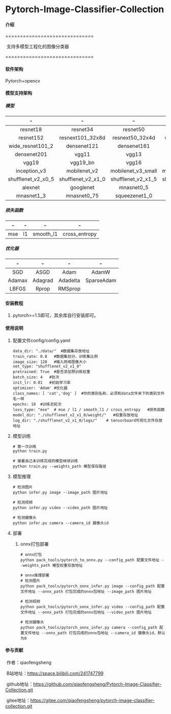 # Pytorch-Image-Classifier-Collection

#### 介绍
==============================

​    支持多模型工程化的图像分类器

==============================

#### 软件架构
Pytorch+opencv

#### 模型支持架构

##### 	模型

|         -          |         -          |         -          |         -          |
| :----------------: | :----------------: | :----------------: | :----------------: |
|      resnet18      |      resnet34      |      resnet50      |     resnet101      |
|     resnet152      |  resnext101_32x8d  |  resnext50_32x4d   |  wide_resnet50_2   |
|  wide_resnet101_2  |    densenet121     |    densenet161     |    densenet169     |
|    densenet201     |       vgg11        |       vgg13        |      vgg13_bn      |
|       vgg19        |      vgg19_bn      |       vgg16        |      vgg16_bn      |
|    inception_v3    |    mobilenet_v2    | mobilenet_v3_small | mobilenet_v3_large |
| shufflenet_v2_x0_5 | shufflenet_v2_x1_0 | shufflenet_v2_x1_5 | shufflenet_v2_x2_0 |
|      alexnet       |     googlenet      |     mnasnet0_5     |     mnasnet1_0     |
|     mnasnet1_3     |    mnasnet0_75     |   squeezenet1_0    |   squeezenet1_1    |

##### 	损失函数

|  -   |  -   |     -     |       -       |
| :--: | :--: | :-------: | :-----------: |
| mse  |  l1  | smooth_l1 | cross_entropy |

##### 	优化器

|   -    |    -    |    -     |     -      |
| :----: | :-----: | :------: | :--------: |
|  SGD   |  ASGD   |   Adam   |   AdamW    |
| Adamax | Adagrad | Adadelta | SparseAdam |
| LBFGS  |  Rprop  | RMSprop  |            |


#### 安装教程

1.  pytorch>=1.5即可，其余库自行安装即可。

#### 使用说明

1. 配置文件config/config.yaml

   ```
   data_dir: "./data/"  #数据集存放地址
   train_rate: 0.8   #数据集划分，训练集比例
   image_size: 128   #输入网络图像大小
   net_type: "shufflenet_v2_x1_0"
   pretrained: True  #是否添加预训练权重
   batch_size: 4   #批次
   init_lr: 0.01   #初始学习率
   optimizer: 'Adam' #优化器 
   class_names: [ 'cat','dog' ]  #你的类别名称，必须和data文件夹下的类别文件名一样
   epochs: 10  #训练总轮次
   loss_type: "mse"  # mse / l1 / smooth_l1 / cross_entropy   #损失函数
   model_dir: "./shufflenet_v2_x1_0/weight/"   #权重存放地址
   log_dir: "./shufflenet_v2_x1_0/logs/"    # tensorboard可视化文件存放地址
   ```

2. 模型训练

   ```
   # 第一次训练
   python train.py
   
   # 接着自己未训练完成的模型继续训练
   python train.py --weights_path 模型保存路径
   ```
   
3. 模型推理

   ```
   # 检测图片
   python infer.py image --image_path 图片地址
   
   # 检测视频
   python infer.py video --video_path 图片地址
   
   # 检测摄像头
   python infer.pu camera --camera_id 摄像头id
   ```
   
4. 部署

   1. onnx打包部署

      ```
      # onnx打包
      python pack_tools/pytorch_to_onnx.py --config_path 配置文件地址 --weights_path 模型权重存放地址
      
      # onnx推理部署
      # 检测图片
      python pack_tools/pytorch_onnx_infer.py image --config_path 配置文件地址 --onnx_path 打包完成的onnx包地址 --image_path 图片地址
      
      # 检测视频
      python pack_tools/pytorch_onnx_infer.py video --config_path 配置文件地址 --onnx_path 打包完成的onnx包地址 --video_path 图片地址
      
      # 检测摄像头
      python pack_tools/pytorch_onnx_infer.py camera --config_path 配置文件地址 --onnx_path 打包完成的onnx包地址 --camera_id 摄像头id，默认为0
      ```

      

#### 参与贡献

​	作者：qiaofengsheng

​	B站地址：https://space.bilibili.com/241747799

​	github地址：https://github.com/qiaofengsheng/Pytorch-Image-Classifier-Collection.git

​	gitee地址：https://gitee.com/qiaofengsheng/pytorch-image-classifier-collection.git